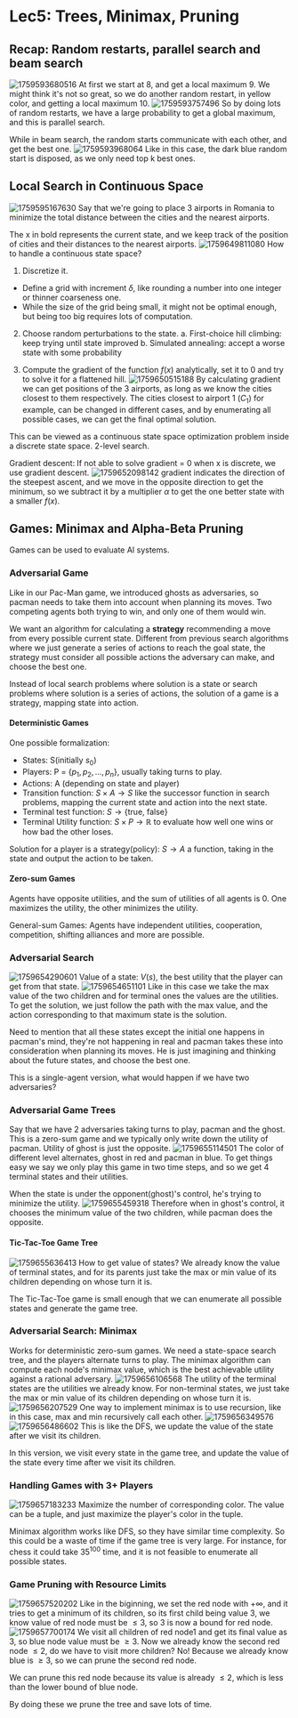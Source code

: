 # Lec5: Trees, Minimax, Pruning
## Recap: Random restarts, parallel search and beam search
![1759593680516](image/lec5/1759593680516.png)
At first we start at 8, and get a local maximum 9.
We might think it's not so great, so we do another random restart, in yellow color, and getting a local maximum 10.
![1759593757496](image/lec5/1759593757496.png)
So by doing lots of random restarts, we have a large probability to get a global maximum, and this is parallel search.

While in beam search, the random starts communicate with each other, and get the best one.
![1759593968064](image/lec5/1759593968064.png)
Like in this case, the dark blue random start is disposed, as we only need top k best ones.

## Local Search in Continuous Space
![1759595167630](image/lec5/1759595167630.png)
Say that we're going to place 3 airports in Romania to minimize the total distance between the cities and the nearest airports.

The x in bold represents the current state, and we keep track of the position of cities and their distances to the nearest airports.
![1759649811080](image/lec5/1759649811080.png)
How to handle a continuous state space?
1. Discretize it. 
- Define a grid with increment $\delta$, like rounding a number into one integer or thinner coarseness one.
- While the size of the grid being small, it might not be optimal enough, but being too big requires lots of computation.

2. Choose random perturbations to the state.
a. First-choice hill climbing: keep trying until state improved
b. Simulated annealing: accept a worse state with some probability

3. Compute the gradient of the function $f(x)$ analytically, set it to 0 and try to solve it for a flattened hill.
![1759650515188](image/lec5/1759650515188.png)
By calculating gradient we can get positions of the 3 airports, as long as we know the cities closest to them respectively.
The cities closest to airport 1 ($C_1$) for example, can be changed in different cases, and by enumerating all possible cases, we can get the final optimal solution.

This can be viewed as a continuous state space optimization problem inside a discrete state space. 2-level search.

Gradient descent:
If not able to solve gradient = 0 when x is discrete, we use gradient descent.
![1759652098142](image/lec5/1759652098142.png)
gradient indicates the direction of the steepest ascent, and we move in the opposite direction to get the minimum, so we subtract it by a multiplier $\alpha$ to get the one better state with a smaller $f(x)$.

## Games: Minimax and Alpha-Beta Pruning
Games can be used to evaluate AI systems.

### Adversarial Game
Like in our Pac-Man game, we introduced ghosts as adversaries, so pacman needs to take them into account when planning its moves.
Two competing agents both trying to win, and only one of them would win.

We want an algorithm for calculating a **strategy** recommending a move from every possible current state.
Different from previous search algorithms where we just generate a series of actions to reach the goal state, the strategy must consider all possible actions the adversary can make, and choose the best one.

Instead of local search problems where solution is a state or search problems where solution is a series of actions, the solution of a game is a strategy, mapping state into action.

#### Deterministic Games
One possible formalization:
- States: S(initially $s_0$)
- Players: P = {$p_1, p_2, ..., p_n$}, usually taking turns to play.
- Actions: A (depending on state and player)
- Transition function: $S\times A\rightarrow S$ like the successor function in search problems, mapping the current state and action into the next state.
- Terminal test function: $S\rightarrow \{\text{true, false}\}$
- Terminal Utility function: $S\times P\rightarrow \mathbb{R}$ to evaluate how well one wins or how bad the other loses.

Solution for a player is a strategy(policy): $S\rightarrow A$ a function, taking in the state and output the action to be taken.

#### Zero-sum Games
Agents have opposite utilities, and the sum of utilities of all agents is 0.
One maximizes the utility, the other minimizes the utility.

General-sum Games: Agents have independent utilities, cooperation, competition, shifting alliances and more are possible.

### Adversarial Search
![1759654290601](image/lec5/1759654290601.png)
Value of a state: $V(s)$, the best utility that the player can get from that state.
![1759654651101](image/lec5/1759654651101.png)
Like in this case we take the max value of the two children and for terminal ones the values are the utilities.
To get the solution, we just follow the path with the max value, and the action corresponding to that maximum state is the solution.

Need to mention that all these states except the initial one happens in pacman's mind, they're not happening in real and pacman takes these into consideration when planning its moves.
He is just imagining and thinking about the future states, and choose the best one.

This is a single-agent version, what would happen if we have two adversaries?

### Adversarial Game Trees
Say that we have 2 adversaries taking turns to play, pacman and the ghost.
This is a zero-sum game and we typically only write down the utility of pacman.
Utility of ghost is just the opposite.
![1759655114501](image/lec5/1759655114501.png)
The color of different level alternates, ghost in red and pacman in blue.
To get things easy we say we only play this game in two time steps, and so we get 4 terminal states and their utilities.

When the state is under the opponent(ghost)'s control, he's trying to minimize the utility.
![1759655459318](image/lec5/1759655459318.png)
Therefore when in ghost's control, it chooses the minimum value of the two children, while pacman does the opposite.

#### Tic-Tac-Toe Game Tree
![1759655636413](image/lec5/1759655636413.png)
How to get value of states?
We already know the value of terminal states, and for its parents just take the max or min value of its children depending on whose turn it is.

The Tic-Tac-Toe game is small enough that we can enumerate all possible states and generate the game tree.

### Adversarial Search: Minimax
Works for deterministic zero-sum games.
We need a state-space search tree, and the players alternate turns to play.
The minimax algorithm can compute each node's minimax value, which is the best achievable utility against a rational adversary.
![1759656106568](image/lec5/1759656106568.png)
The utility of the terminal states are the utilities we already know.
For non-terminal states, we just take the max or min value of its children depending on whose turn it is.
![1759656207529](image/lec5/1759656207529.png)
One way to implement minimax is to use recursion, like in this case, max and min recursively call each other.
![1759656349576](image/lec5/1759656349576.png)
![1759656486602](image/lec5/1759656486602.png)
This is like the DFS, we update the value of the state after we visit its children.

In this version, we visit every state in the game tree, and update the value of the state every time after we visit its children.

### Handling Games with 3+ Players
![1759657183233](image/lec5/1759657183233.png)
Maximize the number of corresponding color.
The value can be a tuple, and just maximize the player's color in the tuple.

Minimax algorithm works like DFS, so they have similar time complexity.
So this could be a waste of time if the game tree is very large.
For instance, for chess it could take $35^{100}$ time, and it is not feasible to enumerate all possible states.

### Game Pruning with Resource Limits
![1759657520202](image/lec5/1759657520202.png)
Like in the biginning, we set the red node with $+\infty$, and it tries to get a minimum of its children, so its first child being value 3, we know value of red node must be $\leq 3$, so 3 is now a bound for red node.
![1759657700174](image/lec5/1759657700174.png)
We visit all children of red node1 and get its final value as 3, so blue node value must be $\geq 3$.
Now we already know the second red node $\leq 2$, do we have to visit more children?
No! Because we already know blue is $\geq 3$, so we can prune the second red node.

We can prune this red node because its value is already $\leq 2$, which is less than the lower bound of blue node.

By doing these we prune the tree and save lots of time.